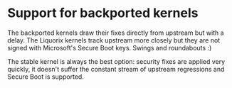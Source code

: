 # Support for backported kernels
The backported kernels draw their fixes directly from upstream but with a delay. The Liquorix kernels track upstream more closely but they 
are not signed with Microsoft's Secure Boot keys. Swings and roundabouts :)

The stable kernel is always the best option: security fixes are applied very quickly, it doesn't suffer the constant stream of upstream 
regressions and Secure Boot is supported.
